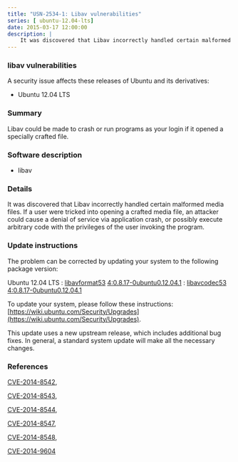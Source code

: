```yaml
---
title: "USN-2534-1: Libav vulnerabilities"
series: [ ubuntu-12.04-lts]
date: 2015-03-17 12:00:00
description: |
    It was discovered that Libav incorrectly handled certain malformed media files. If a user were tricked into opening a crafted media file, an attacker could cause a denial of service via application crash, or possibly execute arbitrary code with the privileges of the user invoking the program. 
--- 
```

 
### libav vulnerabilities

A security issue affects these releases of Ubuntu and its derivatives:

* Ubuntu 12.04 LTS

### Summary

Libav could be made to crash or run programs as your login if it opened a specially crafted file. 

### Software description

* libav 

### Details

It was discovered that Libav incorrectly handled certain malformed media files. If a user were tricked into opening a crafted media file, an attacker could cause a denial of service via application crash, or possibly execute arbitrary code with the privileges of the user invoking the program. 

### Update instructions

The problem can be corrected by updating your system to the following package version:

Ubuntu 12.04 LTS
 : [libavformat53](https://launchpad.net/ubuntu/+source/libav) <span> [4:0.8.17-0ubuntu0.12.04.1](https://launchpad.net/ubuntu/+source/libav/4:0.8.17-0ubuntu0.12.04.1) </span> 
 : [libavcodec53](https://launchpad.net/ubuntu/+source/libav) <span> [4:0.8.17-0ubuntu0.12.04.1](https://launchpad.net/ubuntu/+source/libav/4:0.8.17-0ubuntu0.12.04.1) </span> 

To update your system, please follow these instructions: [https://wiki.ubuntu.com/Security/Upgrades](https://wiki.ubuntu.com/Security/Upgrades).

This update uses a new upstream release, which includes additional bug fixes. In general, a standard system update will make all the necessary changes. 

### References

 [CVE-2014-8542](http://people.ubuntu.com/~ubuntu-security/cve/CVE-2014-8542), 

 [CVE-2014-8543](http://people.ubuntu.com/~ubuntu-security/cve/CVE-2014-8543), 

 [CVE-2014-8544](http://people.ubuntu.com/~ubuntu-security/cve/CVE-2014-8544), 

 [CVE-2014-8547](http://people.ubuntu.com/~ubuntu-security/cve/CVE-2014-8547), 

 [CVE-2014-8548](http://people.ubuntu.com/~ubuntu-security/cve/CVE-2014-8548), 

 [CVE-2014-9604](http://people.ubuntu.com/~ubuntu-security/cve/CVE-2014-9604)
 
